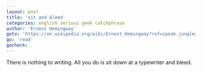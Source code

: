```yaml
---
layout: post
title: 'sit and bleed'
categories: english serious geek catchphrase
author: 'Ernest Hemingway​'
goto: 'https://en.wikipedia.org/wiki/Ernest_Hemingway?ref=speak.junglestar.org'
go: 'read'
gocheck:
---
```


There is nothing to writing. All you do is sit down at a typewriter and bleed.
